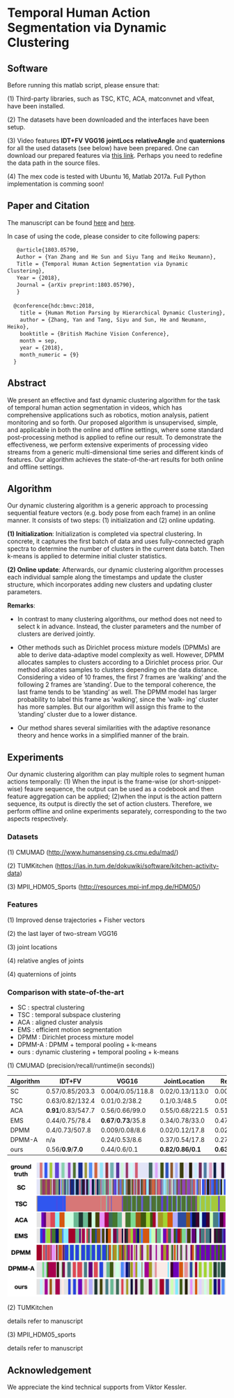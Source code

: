 # Temporal Human Action Segmentation via Dynamic Clustering





## Software

Before running this matlab script, please ensure that:

  (1) Third-party libraries, such as TSC, KTC, ACA, matconvnet and vlfeat, have been installed.
  
  (2) The datasets have been downloaded and the interfaces have been setup. 
  
  (3) Video features __IDT+FV__ __VGG16__ __jointLocs__ __relativeAngle__ and __quaternions__ for all the used datasets (see below) have been prepared. One can download our prepared features via [this link](https://emotion.informatik.uni-ulm.de/public/DynamicClustering/). Perhaps you need to redefine the data path in the source files.
  
  (4) The mex code is tested with Ubuntu 16, Matlab 2017a. Full Python implementation is comming soon!

## Paper and Citation
The manuscript can be found [here](https://arxiv.org/abs/1803.05790) and [here](http://bmvc2018.org/contents/papers/1000.pdf).

In case of using the code, please consider to cite following papers: 

       @article{1803.05790,
       Author = {Yan Zhang and He Sun and Siyu Tang and Heiko Neumann},
       Title = {Temporal Human Action Segmentation via Dynamic Clustering},
       Year = {2018},
       Journal = {arXiv preprint:1803.05790},
       }

      @conference{hdc:bmvc:2018,
        title = {Human Motion Parsing by Hierarchical Dynamic Clustering},
        author = {Zhang, Yan and Tang, Siyu and Sun, He and Neumann, Heiko},
        booktitle = {British Machine Vision Conference},
        month = sep,
        year = {2018},
        month_numeric = {9}
      }

## Abstract
We present an effective and fast dynamic clustering algorithm for the task of temporal human action segmentation in videos, which has comprehensive applications such as robotics, motion analysis, patient monitoring and so forth. Our proposed algorithm is unsupervised, simple, and applicable in both the online and offline settings, where some standard post-processing method is applied to refine our result. To demonstrate the effectiveness, we perform extensive experiments of processing video streams from a generic multi-dimensional time series and different kinds of features. Our algorithm achieves the state-of-the-art results for both online and offline settings.

## Algorithm
Our dynamic clustering algorithm is a generic approach to processing sequential feature vectors (e.g. body pose from each frame) in an online manner. It consists of two steps: (1) initialization and (2) online updating.

__(1) Initialization__:
Initialization is completed via spectral clustering. In concrete, it captures the first batch of data and uses fully-connected graph spectra to determine the number of clusters in the current data batch. Then k-means is applied to determine initial cluster statistics.

__(2) Online update__:
Afterwards, our dynamic clustering algorithm processes each individual sample along the timestamps and update the cluster structure, which incorporates adding new clusters and updating cluster parameters. 

__Remarks__:
  * In contrast to many clustering algorithms, our method does not need to select k in advance. Instead, the cluster parameters and the number of clusters are derived jointly.

  * Other methods such as Dirichlet process mixture models (DPMMs) are able to derive data-adaptive model complexity as well. However, DPMM allocates samples to clusters according to a Dirichlet process prior. Our method allocates samples to clusters depending on the data distance. Considering a video of 10 frames, the first 7 frames are
’walking’ and the following 2 frames are ’standing’. Due to the temporal coherence, the last frame tends to be
’standing’ as well. The DPMM model has larger probability to label this frame as ’walking’, since the ’walk-
ing’ cluster has more samples. But our algorithm will assign this frame to the ’standing’ cluster due to a lower
distance.

  * Our method shares several similarities with the adaptive resonance theory and hence works in a simplified manner of the brain.


## Experiments
Our dynamic clustering algorithm can play multiple roles to segment human actions temporally: (1) When the input is the frame-wise (or short-snippet-wise) feaure sequence, the output can be used as a codebook and then feature aggregation can be applied; (2)when the input is the action pattern sequence, its output is directly the set of action clusters. Therefore, we perform offline and online experiments separately, corresponding to the two aspects respectively.

### Datasets
(1) CMUMAD (http://www.humansensing.cs.cmu.edu/mad/)

(2) TUMKitchen (https://ias.in.tum.de/dokuwiki/software/kitchen-activity-data)

(3) MPII_HDM05_Sports (http://resources.mpi-inf.mpg.de/HDM05/)

### Features
(1) Improved dense trajectories + Fisher vectors

(2) the last layer of two-stream VGG16

(3) joint locations

(4) relative angles of joints

(4) quaternions of joints


### Comparison with state-of-the-art
* SC : spectral clustering
* TSC : temporal subspace clustering
* ACA : aligned cluster analysis
* EMS : efficient motion segmentation 
* DPMM : Dirichlet process mixture model
* DPMM-A : DPMM + temporal pooling + k-means
* ours : dynamic clustering + temporal pooling + k-means


(1) CMUMAD (precision/recall/runtime(in seconds))

| Algorithm | IDT+FV | VGG16 | JointLocation | RelativeAngle | Quaternion |
|-----------|-----------|-----------|-----------|-----------|-----------|
|SC| 0.57/0.85/203.3| 0.004/0.05/118.8 |0.02/0.13/113.0| 0.003/0.06/113.4 |0.01/0.11/125.3|
|TSC| 0.63/0.82/132.4| 0.01/0.2/38.2 |0.1/0.3/48.5| 0.05/0.29/41.6| 0.05/0.29/38.7|
|ACA|  __0.91__/0.83/547.7| 0.56/0.66/99.0| 0.55/0.68/221.5| 0.51/0.65/136.2| 0.55/__0.66__/168.8|
|EMS| 0.44/0.75/78.4| __0.67__/__0.73__/35.8| 0.34/0.78/33.0| 0.47/__0.89__/17.3| 0.6/0.51/9.2|
|DPMM| 0.4/0.73/507.8| 0.009/0.08/8.6| 0.02/0.12/17.8| 0.02/0.1/13.4| 0.02/0.11/11.6|
|DPMM-A| n/a |0.24/0.53/8.6| 0.37/0.54/17.8| 0.27/0.5/13.4| 0.39/0.58/11.6|
|ours| 0.56/__0.9__/__7.0__| 0.44/0.6/0.1| __0.82/0.86/0.1__| __0.63__/0.64/__0.1__| __0.63__/0.52/__0.1__|


![An example of segmentation is shown here.](https://github.com/IchBinYanZhang/dynamic_clustering/blob/master/CMUMAD_example_segmentation.png)

(2) TUMKitchen

details refer to manuscript

(3) MPII_HDM05_sports

details refer to manuscript



## Acknowledgement
We appreciate the kind technical supports from Viktor Kessler.
